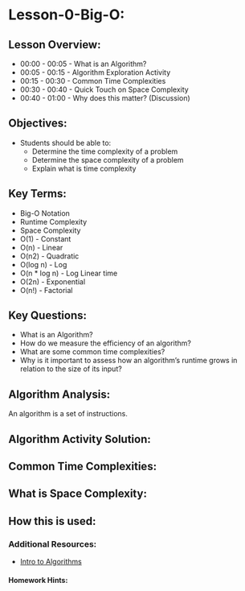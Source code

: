 # Lesson-0-Big-O:

## Lesson Overview: 
- 00:00 - 00:05 - What is an Algorithm?
- 00:05 - 00:15 - Algorithm Exploration Activity
- 00:15 - 00:30 - Common Time Complexities
- 00:30 - 00:40 - Quick Touch on Space Complexity
- 00:40 - 01:00 - Why does this matter? (Discussion)


## Objectives: 
- Students should be able to:
  - Determine the time complexity of a problem 
  - Determine the space complexity of a problem 
  - Explain what is time complexity

## Key Terms:
- Big-O Notation
- Runtime Complexity
- Space Complexity
- O(1) - Constant
- O(n) - Linear
- O(n2) - Quadratic
- O(log n) - Log
- O(n * log n) - Log Linear time
- O(2n) - Exponential 
- O(n!) - Factorial

## Key Questions: 
- What is an Algorithm?
- How do we measure the efficiency of an algorithm?
- What are some common time complexities? 
- Why is it important to assess how an algorithm’s runtime grows in relation to the size of its input?

## Algorithm Analysis:
An algorithm is a set of instructions. 

## Algorithm Activity Solution:


## Common Time Complexities: 


## What is Space Complexity: 


## How this is used: 


### Additional Resources: 
- [Intro to Algorithms](https://dev.to/swastikyadav/algorithms-in-javascript-with-visual-examples-gh3)


#### Homework Hints: 
